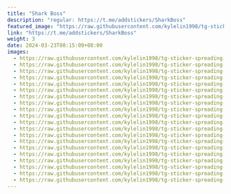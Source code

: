 ```yaml
---
title: "Shark Boss"
description: "regular: https://t.me/addstickers/SharkBoss"
featured_image: "https://raw.githubusercontent.com/kylelin1998/tg-sticker-spreading-worldwide-images/main/img/7c83cefc-09b8-4f21-b5ae-2d00dd59ca2a.jpg"
link: "https://t.me/addstickers/SharkBoss"
weight: 3
date: 2024-03-23T08:15:09+08:00
images:
  - https://raw.githubusercontent.com/kylelin1998/tg-sticker-spreading-worldwide-images/main/img/7c83cefc-09b8-4f21-b5ae-2d00dd59ca2a.jpg
  - https://raw.githubusercontent.com/kylelin1998/tg-sticker-spreading-worldwide-images/main/img/cfcd9251-a37e-490c-9be1-f648affaf3aa.jpg
  - https://raw.githubusercontent.com/kylelin1998/tg-sticker-spreading-worldwide-images/main/img/0739566f-a74f-4a5e-bea9-b5f061c1615e.jpg
  - https://raw.githubusercontent.com/kylelin1998/tg-sticker-spreading-worldwide-images/main/img/8bd6a9bc-7b67-4321-9a33-7dd2e667b15e.jpg
  - https://raw.githubusercontent.com/kylelin1998/tg-sticker-spreading-worldwide-images/main/img/6c11d932-ca36-4b74-99de-8a1d5e2b9b7a.jpg
  - https://raw.githubusercontent.com/kylelin1998/tg-sticker-spreading-worldwide-images/main/img/32046ad3-6a6a-4a26-ad40-4d532f5b9b80.jpg
  - https://raw.githubusercontent.com/kylelin1998/tg-sticker-spreading-worldwide-images/main/img/2f42a366-9cc4-4215-9712-a9b676af6031.jpg
  - https://raw.githubusercontent.com/kylelin1998/tg-sticker-spreading-worldwide-images/main/img/b224c431-2d8e-4558-9d2e-500b19fce250.jpg
  - https://raw.githubusercontent.com/kylelin1998/tg-sticker-spreading-worldwide-images/main/img/5b67918d-5051-48da-a993-5c8b414b1a6d.jpg
  - https://raw.githubusercontent.com/kylelin1998/tg-sticker-spreading-worldwide-images/main/img/e65f6a6b-30cf-42ae-876e-88224552ec9c.jpg
  - https://raw.githubusercontent.com/kylelin1998/tg-sticker-spreading-worldwide-images/main/img/0753ceca-56f4-4656-b3e4-27e3dff6102f.jpg
  - https://raw.githubusercontent.com/kylelin1998/tg-sticker-spreading-worldwide-images/main/img/820eef1a-3d75-4c13-a01e-f71b06e86398.jpg
  - https://raw.githubusercontent.com/kylelin1998/tg-sticker-spreading-worldwide-images/main/img/bba0ef29-a36c-4023-8071-fa78098fde89.jpg
  - https://raw.githubusercontent.com/kylelin1998/tg-sticker-spreading-worldwide-images/main/img/f82556ef-5d3f-4a32-8034-0e830d6975ba.jpg
  - https://raw.githubusercontent.com/kylelin1998/tg-sticker-spreading-worldwide-images/main/img/a62a0c6a-5348-475a-be0a-ca0ed3a5920e.jpg
  - https://raw.githubusercontent.com/kylelin1998/tg-sticker-spreading-worldwide-images/main/img/adfb63e5-891e-48c1-9b65-25c2391da134.jpg
  - https://raw.githubusercontent.com/kylelin1998/tg-sticker-spreading-worldwide-images/main/img/74968433-ab4c-4d87-8503-381d619feb22.jpg
  - https://raw.githubusercontent.com/kylelin1998/tg-sticker-spreading-worldwide-images/main/img/1300ba7f-069c-4308-94d5-1fbdc18f2131.jpg
  - https://raw.githubusercontent.com/kylelin1998/tg-sticker-spreading-worldwide-images/main/img/be92660e-8c92-42bc-8dbc-b13607caa6c3.jpg
  - https://raw.githubusercontent.com/kylelin1998/tg-sticker-spreading-worldwide-images/main/img/b549ae92-9001-4afc-9dfe-2f53a43a77d4.jpg
---
```

